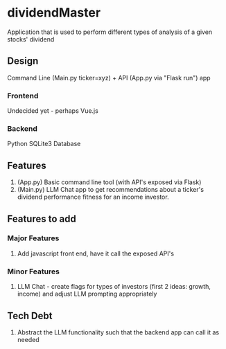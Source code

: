 # dividendMaster

Application that is used to perform different types of analysis of a given stocks' dividend

## Design

Command Line (Main.py ticker=xyz) + API (App.py via "Flask run") app

### Frontend

Undecided yet - perhaps Vue.js

### Backend

Python
SQLite3 Database


## Features

1. (App.py) Basic command line tool (with API's exposed via Flask) 
2. (Main.py) LLM Chat app to get recommendations about a ticker's dividend performance fitness for an income investor.

## Features to add

### Major Features

1. Add javascript front end, have it call the exposed API's

### Minor Features

1. LLM Chat - create flags for types of investors (first 2 ideas: growth, income) and adjust LLM prompting appropriately

## Tech Debt

1. Abstract the LLM functionality such that the backend app can call it as needed
